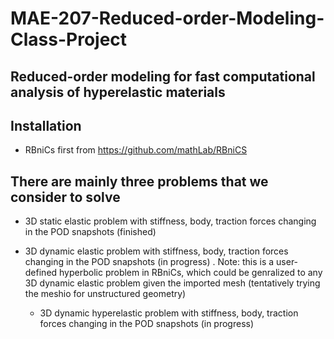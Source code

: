 # MAE-207-Reduced-order-Modeling-Class-Project
## Reduced-order modeling for fast computational analysis of hyperelastic materials

## Installation
- RBniCs first from https://github.com/mathLab/RBniCS

## There are mainly three problems that we consider to solve
- 3D static elastic problem with stiffness, body, traction forces changing in the POD snapshots (finished)

- 3D dynamic elastic problem with stiffness, body, traction forces changing in the POD snapshots (in progress)
  . Note: this is a user-defined hyperbolic problem in RBniCs, which could be genralized to any 3D dynamic elastic problem     given the imported mesh (tentatively trying the meshio for unstructured geometry)
  
  - 3D dynamic hyperelastic problem with stiffness, body, traction forces changing in the POD snapshots (in progress)
